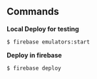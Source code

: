 ## Commands
**Local Deploy for testing**
```
$ firebase emulators:start
```
**Deploy in firebase**
```
$ firebase deploy
```